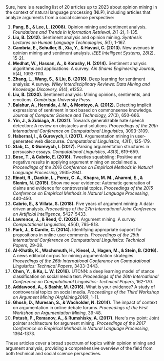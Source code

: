 Sure, here is a reading list of 20 articles up to 2023 about opinion mining in the context of natural language processing (NLP), including articles that analyze arguments from a social science perspective:

1. **Pang, B., & Lee, L. (2008).** Opinion mining and sentiment analysis. *Foundations and Trends in Information Retrieval, 2*(1-2), 1-135.
2. **Liu, B. (2012).** Sentiment analysis and opinion mining. *Synthesis Lectures on Human Language Technologies, 5*(1), 1-167.
3. **Cambria, E., Schuller, B., Xia, Y., & Havasi, C. (2013).** New avenues in opinion mining and sentiment analysis. *IEEE Intelligent Systems, 28*(2), 15-21.
4. **Medhat, W., Hassan, A., & Korashy, H. (2014).** Sentiment analysis algorithms and applications: A survey. *Ain Shams Engineering Journal, 5*(4), 1093-1113.
5. **Zhang, L., Wang, S., & Liu, B. (2018).** Deep learning for sentiment analysis: A survey. *Wiley Interdisciplinary Reviews: Data Mining and Knowledge Discovery, 8*(4), e1253.
6. **Liu, B. (2020).** Sentiment analysis: Mining opinions, sentiments, and emotions. *Cambridge University Press*.
7. **Balahur, A., Hermida, J. M., & Montoyo, A. (2012).** Detecting implicit expressions of sentiment in text based on commonsense knowledge. *Journal of Computer Science and Technology, 27*(3), 650-666.
8. **Yin, J., & Zubiaga, A. (2021).** Towards generalizable hate speech detection: A review on obstacles and solutions. *Proceedings of the 29th International Conference on Computational Linguistics*, 3093-3109.
9. **Habernal, I., & Gurevych, I. (2017).** Argumentation mining in user-generated web discourse. *Computational Linguistics, 43*(1), 125-179.
10. **Stab, C., & Gurevych, I. (2017).** Parsing argumentation structures in persuasive essays. *Computational Linguistics, 43*(3), 619-659.
11. **Bosc, T., & Cabrio, E. (2016).** Tweeties squabbling: Positive and negative results in applying argument mining on social media. *Proceedings of the 2016 Conference on Empirical Methods in Natural Language Processing*, 2935-2941.
12. **Rinott, R., Dankin, L., Perez, C. A., Khapra, M. M., Aharoni, E., & Slonim, N. (2015).** Show me your evidence: Automatic generation of claims and evidence for controversial topics. *Proceedings of the 2015 Conference on Empirical Methods in Natural Language Processing*, 440-450.
13. **Cabrio, E., & Villata, S. (2018).** Five years of argument mining: A data-driven analysis. *Proceedings of the 27th International Joint Conference on Artificial Intelligence*, 5427-5433.
14. **Lawrence, J., & Reed, C. (2020).** Argument mining: A survey. *Computational Linguistics, 45*(4), 765-818.
15. **Park, J., & Cardie, C. (2014).** Identifying appropriate support for propositions in online user comments. *Proceedings of the 25th International Conference on Computational Linguistics: Technical Papers*, 29-38.
16. **Al-Khatib, K., Wachsmuth, H., Kiesel, J., Hagen, M., & Stein, B. (2016).** A news editorial corpus for mining argumentation strategies. *Proceedings of the 26th International Conference on Computational Linguistics: Technical Papers*, 3433-3443.
17. **Chen, Y., & Ku, L. W. (2016).** UTCNN: a deep learning model of stance classification on social media text. *Proceedings of the 26th International Conference on Computational Linguistics: Technical Papers*, 162-170.
18. **Addawood, A., & Bashir, M. (2016).** What is your evidence? A study of controversial topics on social media. *Proceedings of the Third Workshop on Argument Mining (ArgMining2016)*, 1-11.
19. **Ghosh, D., Muresan, S., & Wacholder, N. (2014).** The impact of context on argumentation in online debate forums. *Proceedings of the First Workshop on Argumentation Mining*, 39-48.
20. **Potash, P., Romanov, A., & Rumshisky, A. (2017).** Here's my point: Joint pointer architecture for argument mining. *Proceedings of the 2017 Conference on Empirical Methods in Natural Language Processing*, 1364-1373.

These articles cover a broad spectrum of topics within opinion mining and argument analysis, providing a comprehensive overview of the field from both technical and social science perspectives.